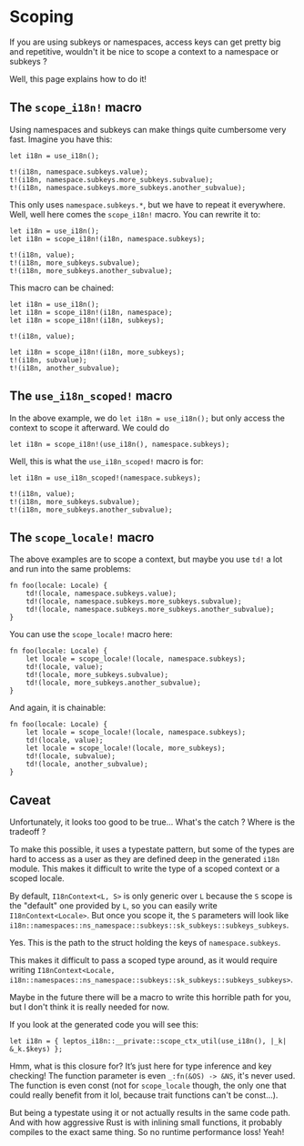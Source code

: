 # Scoping

If you are using subkeys or namespaces, access keys can get pretty big and repetitive,
wouldn't it be nice to scope a context to a namespace or subkeys ?

Well, this page explains how to do it!

## The `scope_i18n!` macro

Using namespaces and subkeys can make things quite cumbersome very fast. Imagine you have this:

```rust,ignore
let i18n = use_i18n();

t!(i18n, namespace.subkeys.value);
t!(i18n, namespace.subkeys.more_subkeys.subvalue);
t!(i18n, namespace.subkeys.more_subkeys.another_subvalue);
```

This only uses `namespace.subkeys.*`, but we have to repeat it everywhere. Well,
well here comes the `scope_i18n!` macro. You can rewrite it to:

```rust,ignore
let i18n = use_i18n();
let i18n = scope_i18n!(i18n, namespace.subkeys);

t!(i18n, value);
t!(i18n, more_subkeys.subvalue);
t!(i18n, more_subkeys.another_subvalue);
```

This macro can be chained:

```rust,ignore
let i18n = use_i18n();
let i18n = scope_i18n!(i18n, namespace);
let i18n = scope_i18n!(i18n, subkeys);

t!(i18n, value);

let i18n = scope_i18n!(i18n, more_subkeys);
t!(i18n, subvalue);
t!(i18n, another_subvalue);
```

## The `use_i18n_scoped!` macro

In the above example, we do `let i18n = use_i18n();` but only access the context to scope it afterward. We could do

```rust,ignore
let i18n = scope_i18n!(use_i18n(), namespace.subkeys);
```

Well, this is what the `use_i18n_scoped!` macro is for:

```rust,ignore
let i18n = use_i18n_scoped!(namespace.subkeys);

t!(i18n, value);
t!(i18n, more_subkeys.subvalue);
t!(i18n, more_subkeys.another_subvalue);
```

## The `scope_locale!` macro

The above examples are to scope a context, but maybe you use `td!` a lot and run into the same problems:

```rust,ignore
fn foo(locale: Locale) {
    td!(locale, namespace.subkeys.value);
    td!(locale, namespace.subkeys.more_subkeys.subvalue);
    td!(locale, namespace.subkeys.more_subkeys.another_subvalue);
}
```

You can use the `scope_locale!` macro here:

```rust,ignore
fn foo(locale: Locale) {
    let locale = scope_locale!(locale, namespace.subkeys);
    td!(locale, value);
    td!(locale, more_subkeys.subvalue);
    td!(locale, more_subkeys.another_subvalue);
}
```

And again, it is chainable:

```rust,ignore
fn foo(locale: Locale) {
    let locale = scope_locale!(locale, namespace.subkeys);
    td!(locale, value);
    let locale = scope_locale!(locale, more_subkeys);
    td!(locale, subvalue);
    td!(locale, another_subvalue);
}
```

## Caveat

Unfortunately, it looks too good to be true... What's the catch ? Where is the tradeoff ?

To make this possible, it uses a typestate pattern, but some of the types are hard to access as a user as they are defined deep in the generated `i18n` module.
This makes it difficult to write the type of a scoped context or a scoped locale.

By default, `I18nContext<L, S>` is only generic over `L` because the `S` scope is the "default" one provided by `L`, so you can easily write `I18nContext<Locale>`.
But once you scope it, the `S` parameters will look like `i18n::namespaces::ns_namespace::subkeys::sk_subkeys::subkeys_subkeys`.

Yes. This is the path to the struct holding the keys of `namespace.subkeys`.

This makes it difficult to pass a scoped type around, as it would require writing `I18nContext<Locale, i18n::namespaces::ns_namespace::subkeys::sk_subkeys::subkeys_subkeys>`.

Maybe in the future there will be a macro to write this horrible path for you, but I don't think it is really needed for now.

If you look at the generated code you will see this:

```rust,ignore
let i18n = { leptos_i18n::__private::scope_ctx_util(use_i18n(), |_k| &_k.$keys) };
```

Hmm, what is this closure for? It’s just here for type inference and key checking! The function parameter is even `_:fn(&OS) -> &NS`, it's never used.
The function is even const (not for `scope_locale` though, the only one that could really benefit from it lol, because trait functions can't be const...).

But being a typestate using it or not actually results in the same code path.
And with how aggressive Rust is with inlining small functions, it probably compiles to the exact same thing.
So no runtime performance loss! Yeah!
